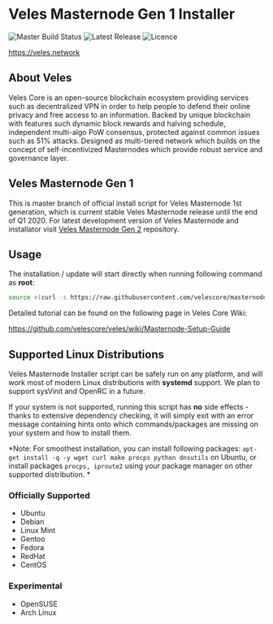 Veles Masternode Gen 1 Installer
================================
![Master Build Status](https://img.shields.io/travis/velescore/masternode-installer/master?style=for-the-badge) ![Latest Release](https://img.shields.io/github/tag-pre/velescore/masternode-installer.svg?style=for-the-badge) ![Licence](https://img.shields.io/github/license/velescore/masternode-installer?color=blue&style=for-the-badge) 

https://veles.network

About Veles
------------
Veles Core is an open-source blockchain ecosystem providing services such as decentralized VPN in order to help people to defend their online privacy and free access to an information. 
Backed by unique blockchain with features such dynamic block rewards and halving schedule, independent multi-algo PoW consensus, protected against common issues such as 51% attacks. Designed as multi-tiered network which builds on the concept of self-incentivized Masternodes which provide robust service and governance layer.

Veles Masternode Gen 1
----------------------
This is master branch of official install script for Veles Masternode 1st generation, which is current stable Veles Masternode release until the end of Q1 2020. For latest development version of Veles Masternode and installator visit [Veles Masternode Gen 2](https://github.com/velescore/veles-masternode) repository. 

## Usage
The installation / update will start directly when running following command as **root**:
```bash
source <(curl -s https://raw.githubusercontent.com/velescore/masternode-installer/master/masternode-install.sh)
```

Detailed tutorial can be found on the following page in Veles Core Wiki:

https://github.com/velescore/veles/wiki/Masternode-Setup-Guide

## Supported Linux Distributions
Veles Masternode Installer script can be safely run on any platform, and will work most of modern Linux distributions with **systemd** support. We plan to support sysVinit and OpenRC in a future. 

If your system is not supported, running this script has **no** side effects - thanks to extensive dependency checking, it will simply exit with an error message containing hints onto which commands/packages are missing on your system and how to install them.

*Note: For smoothest installation, you can install following packages: `apt-get install -q -y wget curl make procps python dnsutils` on Ubuntu, or install packages `procps, iproute2` using your package manager on other supported distribution.
*

### Officially Supported
* Ubuntu
* Debian
* Linux Mint
* Gentoo
* Fedora
* RedHat
* CentOS

### Experimental
* OpenSUSE
* Arch Linux
